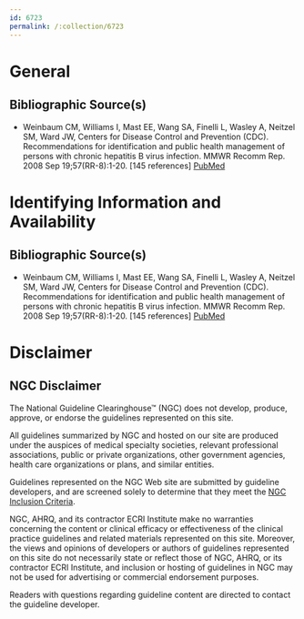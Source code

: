 ```yaml
---
id: 6723
permalink: /:collection/6723
---
```


# General

## Bibliographic Source(s)

- Weinbaum CM, Williams I, Mast EE, Wang SA, Finelli L, Wasley A, Neitzel SM, Ward JW, Centers for Disease Control and Prevention (CDC). Recommendations for identification and public health management of persons with chronic hepatitis B virus infection. MMWR Recomm Rep. 2008 Sep 19;57(RR-8):1-20. [145 references] [ PubMed ](http://www.ncbi.nlm.nih.gov/entrez/query.fcgi?cmd=Retrieve&db=pubmed&dopt=Abstract&list_uids=18802412)

# Identifying Information and Availability

## Bibliographic Source(s)

- Weinbaum CM, Williams I, Mast EE, Wang SA, Finelli L, Wasley A, Neitzel SM, Ward JW, Centers for Disease Control and Prevention (CDC). Recommendations for identification and public health management of persons with chronic hepatitis B virus infection. MMWR Recomm Rep. 2008 Sep 19;57(RR-8):1-20. [145 references] [ PubMed ](http://www.ncbi.nlm.nih.gov/entrez/query.fcgi?cmd=Retrieve&db=pubmed&dopt=Abstract&list_uids=18802412)

# Disclaimer

## NGC Disclaimer

The National Guideline Clearinghouse™ (NGC) does not develop, produce, approve, or endorse the guidelines represented on this site.

All guidelines summarized by NGC and hosted on our site are produced under the auspices of medical specialty societies, relevant professional associations, public or private organizations, other government agencies, health care organizations or plans, and similar entities.

Guidelines represented on the NGC Web site are submitted by guideline developers, and are screened solely to determine that they meet the [NGC Inclusion Criteria](/help-and-about/summaries/inclusion-criteria).

NGC, AHRQ, and its contractor ECRI Institute make no warranties concerning the content or clinical efficacy or effectiveness of the clinical practice guidelines and related materials represented on this site. Moreover, the views and opinions of developers or authors of guidelines represented on this site do not necessarily state or reflect those of NGC, AHRQ, or its contractor ECRI Institute, and inclusion or hosting of guidelines in NGC may not be used for advertising or commercial endorsement purposes.

Readers with questions regarding guideline content are directed to contact the guideline developer.

